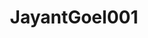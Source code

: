 ---
title: JayantGoel001
github: https://github.com/JayantGoel001
mode: dark
transition: 1s
score: 88.2
archetype:
- Github Actions
- Stats and Metrics
---